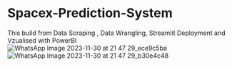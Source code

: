 # Spacex-Prediction-System
This build from Data Scraping , Data Wrangling, Streamlit Deployment and Vzualised with PowerBI 
![WhatsApp Image 2023-11-30 at 21 47 29_ece9c5ba](https://github.com/Rajdeep2311/Spacex-Prediction-System/assets/124712392/2afce3e9-8153-4fed-baf2-2e06bc7c65cc)
![WhatsApp Image 2023-11-30 at 21 47 29_b30e4c48](https://github.com/Rajdeep2311/Spacex-Prediction-System/assets/124712392/70f4766b-5ed4-40a1-8d9f-7fa83343a44d)
